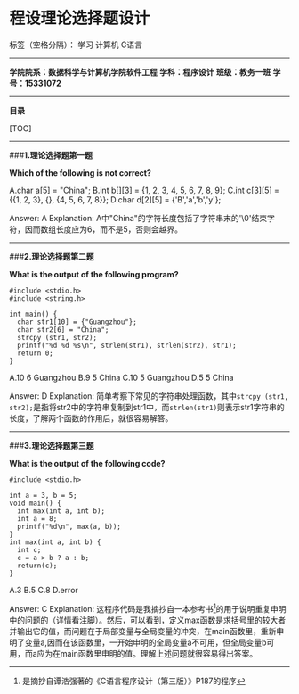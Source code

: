 ﻿# **程设理论选择题设计**

标签（空格分隔）： 学习 计算机 C语言

---

**学院院系：数据科学与计算机学院软件工程**
**学科：程序设计**
**班级：教务一班**
**学号：15331072**

---
**目录**

[TOC]

---
###**1.理论选择题第一题**

**Which of the following is not correct?**

A.char a[5] = "China";
B.int b[][3] = {1, 2, 3, 4, 5, 6, 7, 8, 9};
C.int c[3][5] = {{1, 2, 3}, {}, {4, 5, 6, 7, 8}};
D.char d[2][5] = {'B','a','b','y'};

Answer: A
Explanation: A中"China"的字符长度包括了字符串末的'\0'结束字符，因而数组长度应为6，而不是5，否则会越界。

---
###**2.理论选择题第二题**

**What is the output of the following program?**

    #include <stdio.h>
    #include <string.h>

    int main() {
	  char str1[10] = {"Guangzhou"};
	  char str2[6] = "China";
	  strcpy (str1, str2);
	  printf("%d %d %s\n", strlen(str1), strlen(str2), str1); 
      return 0;
    } 

A.10 6 Guangzhou
B.9 5 China
C.10 5 Guangzhou
D.5 5 China

Answer: D
Explanation: 简单考察下常见的字符串处理函数，其中`strcpy (str1, str2);`是指将str2中的字符串复制到str1中，而`strlen(str1)`则表示str1字符串的长度，了解两个函数的作用后，就很容易解答。

---
###**3.理论选择题第三题**

**What is the output of the following code?**

    #include <stdio.h>
    
    int a = 3, b = 5;
    void main() {
      int max(int a, int b);
      int a = 8;
      printf("%d\n", max(a, b));
    }
    int max(int a, int b) {
      int c;
      c = a > b ? a : b;
      return(c);
    }

A.3
B.5
C.8
D.error

Answer: C
Explanation: 这程序代码是我摘抄自一本参考书[^book]的用于说明重复申明中的问题的（详情看注脚）。然后，可以看到，定义max函数是求括号里的较大者并输出它的值，而问题在于局部变量与全局变量的冲突，在main函数里，重新申明了变量a,因而在该函数里，一开始申明的全局变量a不可用，但全局变量b可用，而a应为在main函数里申明的值。理解上述问题就很容易得出答案。


[^book]: 是摘抄自谭浩强著的《C语言程序设计（第三版）》P187的程序




